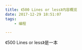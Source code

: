 ```yaml
---
title: 《500 Lines or less》内容概览
date: 2017-12-29 18:51:07
tags:
	- 编程

---
```




《500 Lines or less》是一本